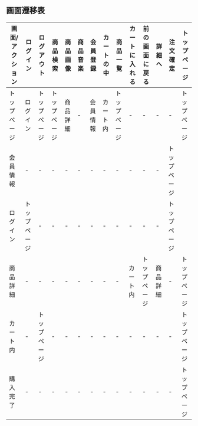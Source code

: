 ## 画面遷移表
|画面/アクション|ログイン|ログアウト|商品検索|商品画像|商品音楽|会員登録|カートの中|商品一覧|カートに入れる|前の画面に戻る|詳細へ|注文確定|トップページ|
|-------------|--------|--------|-------|-------|-------|-------|----------|------|-------------|-------------|----|--------|----------|
|トップページ|ログイン|トップページ|トップページ|商品詳細|-|会員情報|カート内|トップページ|-|-|-|-|トップページ|
|会員情報|-|-|-|-|-|-|-|-|-|-|-|トップページ|
|ログイン|トップページ|-|-|-|-|-|-|-|-|-|-|トップページ|
|商品詳細|-|-|-|-|-|-|-|-|カート内|トップページ|商品詳細|-|トップページ|
|カート内|-|トップページ|-|-|-|-|-|-|-|-|-|-|トップページ|
|購入完了|-|-|-|-|-|-|-|-|-|-|-|-|トップページ|
